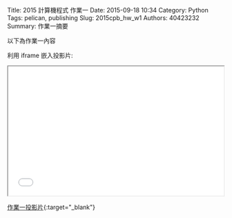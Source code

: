 Title: 2015 計算機程式 作業一
Date: 2015-09-18 10:34
Category: Python
Tags: pelican, publishing
Slug: 2015cpb_hw_w1
Authors: 40423232
Summary: 作業一摘要

以下為作業一內容

利用 iframe 嵌入投影片:

<iframe src="40423232_cp_w1_p.html" width="500" height="300"></iframe>

[作業一投影片](40423232_cp_w1_p.html){:target="_blank"}
